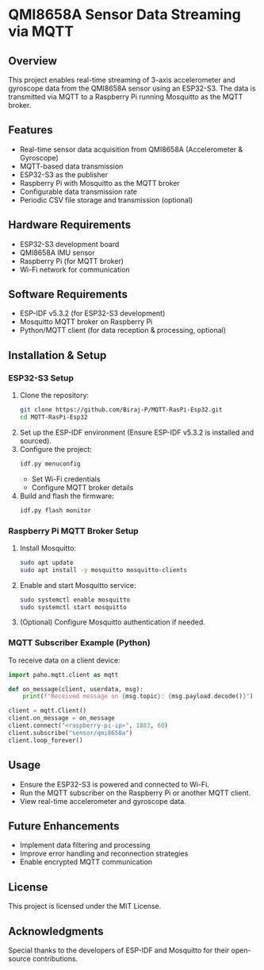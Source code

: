 # QMI8658A Sensor Data Streaming via MQTT

## Overview
This project enables real-time streaming of 3-axis accelerometer and gyroscope data from the QMI8658A sensor using an ESP32-S3. The data is transmitted via MQTT to a Raspberry Pi running Mosquitto as the MQTT broker.

## Features
- Real-time sensor data acquisition from QMI8658A (Accelerometer & Gyroscope)
- MQTT-based data transmission
- ESP32-S3 as the publisher
- Raspberry Pi with Mosquitto as the MQTT broker
- Configurable data transmission rate
- Periodic CSV file storage and transmission (optional)

## Hardware Requirements
- ESP32-S3 development board
- QMI8658A IMU sensor
- Raspberry Pi (for MQTT broker)
- Wi-Fi network for communication

## Software Requirements
- ESP-IDF v5.3.2 (for ESP32-S3 development)
- Mosquitto MQTT broker on Raspberry Pi
- Python/MQTT client (for data reception & processing, optional)

## Installation & Setup

### ESP32-S3 Setup
1. Clone the repository:
   ```sh
   git clone https://github.com/Biraj-P/MQTT-RasPi-Esp32.git
   cd MQTT-RasPi-Esp32
   ```
2. Set up the ESP-IDF environment (Ensure ESP-IDF v5.3.2 is installed and sourced).
3. Configure the project:
   ```sh
   idf.py menuconfig
   ```
   - Set Wi-Fi credentials
   - Configure MQTT broker details
4. Build and flash the firmware:
   ```sh
   idf.py flash monitor
   ```

### Raspberry Pi MQTT Broker Setup
1. Install Mosquitto:
   ```sh
   sudo apt update
   sudo apt install -y mosquitto mosquitto-clients
   ```
2. Enable and start Mosquitto service:
   ```sh
   sudo systemctl enable mosquitto
   sudo systemctl start mosquitto
   ```
3. (Optional) Configure Mosquitto authentication if needed.

### MQTT Subscriber Example (Python)
To receive data on a client device:
```python
import paho.mqtt.client as mqtt

def on_message(client, userdata, msg):
    print(f"Received message on {msg.topic}: {msg.payload.decode()}")

client = mqtt.Client()
client.on_message = on_message
client.connect("<raspberry-pi-ip>", 1883, 60)
client.subscribe("sensor/qmi8658a")
client.loop_forever()
```

## Usage
- Ensure the ESP32-S3 is powered and connected to Wi-Fi.
- Run the MQTT subscriber on the Raspberry Pi or another MQTT client.
- View real-time accelerometer and gyroscope data.

## Future Enhancements
- Implement data filtering and processing
- Improve error handling and reconnection strategies
- Enable encrypted MQTT communication

## License
This project is licensed under the MIT License.

## Acknowledgments
Special thanks to the developers of ESP-IDF and Mosquitto for their open-source contributions.

